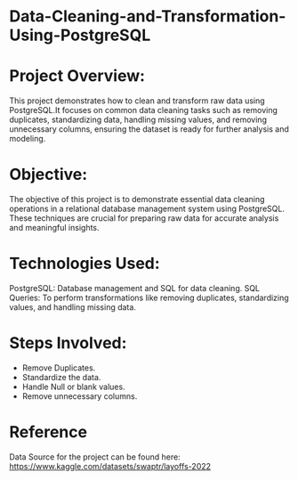 # Data-Cleaning-and-Transformation-Using-PostgreSQL
# Project Overview:
This project demonstrates how to clean and transform raw data using PostgreSQL.It focuses on common data cleaning tasks such as removing duplicates, standardizing data, handling missing values, and removing unnecessary columns, ensuring the dataset is ready for further analysis and modeling.


# Objective:
The objective of this project is to demonstrate essential data cleaning operations in a relational database management system using PostgreSQL. These techniques are crucial for preparing raw data for accurate analysis and meaningful insights.


# Technologies Used:
PostgreSQL: Database management and SQL for data cleaning.
SQL Queries: To perform transformations like removing duplicates, standardizing values, and handling missing data.

# Steps Involved:

- Remove Duplicates.
- Standardize the data.
- Handle Null or blank values.
- Remove unnecessary columns.

# Reference
Data Source for the project can be found here:
https://www.kaggle.com/datasets/swaptr/layoffs-2022
